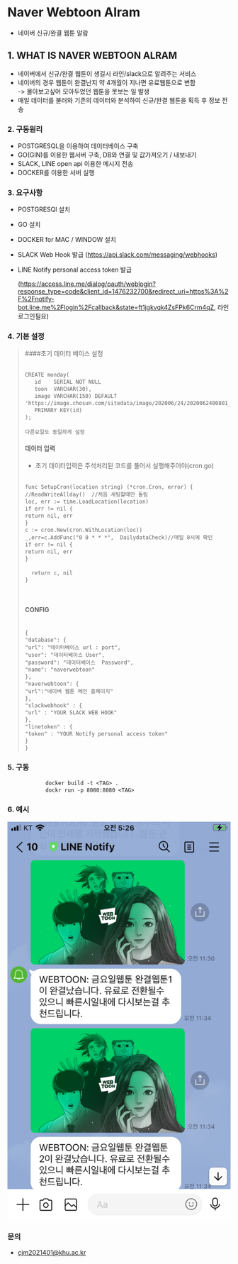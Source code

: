 # Naver Webtoon Alram
- 네이버 신규/완결 웹툰 알람

## 1. WHAT IS NAVER WEBTOON ALRAM
- 네이버에서 신규/완결 웹툰이 생길시 라인/slack으로 알려주는 서비스
- 네이버의 경우 웹툰이 완결난지 약 4개월이 지나면 유료웹툰으로 변함    
  -> 몰아보고싶어 모아두었던 웹툰을 못보는 일 발생
- 매일 데이터를 불러와 기존의 데이터와 분석하여 신규/완결 웹툰을 획득 후 정보 전송


### 2. 구동원리
- POSTGRESQL을 이용하여 데이터베이스 구축
- GO(GIN)를 이용한 웹서버 구축, DB와 연결 및 값가져오기 / 내보내기
- SLACK, LINE open api 이용한 메시지 전송 
- DOCKER를 이용한 서버 실행


### 3. 요구사항
- POSTGRESQl 설치
- GO 설치
- DOCKER for MAC / WINDOW 설치
- SLACK Web Hook 발급 (https://api.slack.com/messaging/webhooks) 
- LINE Notify personal access token 발급
  
    (https://access.line.me/dialog/oauth/weblogin?response_type=code&client_id=1476232700&redirect_uri=https%3A%2F%2Fnotify-bot.line.me%2Flogin%2Fcallback&state=ft1jgkvqk4ZsFPk6Crm4qZ, 라인로그인필요)

### 4. 기본 설정
>####초기 데이터 베이스 설정
><pre><code>
>CREATE monday(
>    id    SERIAL NOT NULL
>    toon  VARCHAR(30),
>    image VARCHAR(150) DEFAULT 'https://image.chosun.com/sitedata/image/202006/24/2020062400801_0.png',
>    PRIMARY KEY(id)
>);
>
> 다른요일도 동일하게 설정
></code></pre>
>
>#### 데이터 입력
>- 초기 데이터입력은 주석처리된 코드를 풀어서 실행해주어야(cron.go)
><pre><code>
>func SetupCron(location string) (*cron.Cron, error) {
>//ReadWriteAllday()  //처음 세팅할때만 돌림
>loc, err := time.LoadLocation(location)
>if err != nil {
>return nil, err
>}
>c := cron.New(cron.WithLocation(loc))
>_,err=c.AddFunc("0 8 * * *",  DailydataCheck)//매일 8시에 확인
>if err != nil {
>return nil, err
>}
>
>	return c, nil
>}           
>
>           
></code></pre>
>#### CONFIG 
> <pre><code>
> {
>"database": {
>"url": "데이터베이스 url : port",
>"user": "데이터베이스 User",
>"password": "데이터베이스  Password",
>"name": "naverwebtoon"
> },
>"naverwebtoon": {
>"url":"네이버 웹툰 메인 홈페이지"
> },
>"slackwebhook" : {
>"url" : "YOUR SLACK WEB HOOK"
> },
>"linetoken" : {
>"token" : "YOUR Notify personal access token"
> }
> }
> </code></pre>

### 5. 구동
                docker build -t <TAG> .
                dockr run -p 8080:8080 <TAG>

### 6. 예시
![EXAMPLE(완결)](./img/IMG_0082.PNG)

### 문의 
- cjm2021401@khu.ac.kr